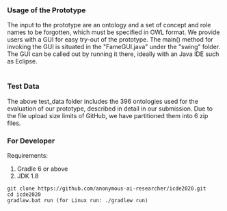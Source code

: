 ### Usage of the Prototype
The input to the prototype are an ontology and a set of concept and role names to be forgotten, which must be specified in OWL format. We provide users with a GUI for easy try-out of the prototype. The main() method for invoking the GUI is situated in the "FameGUI.java" under the "swing" folder. The GUI can be called out by running it there, ideally with an Java IDE such as Eclipse. <br><br>
### Test Data
The above test_data folder includes the 396 ontologies used for the evaluation of our prototype, described in detail in our submission. Due to the file upload size limits of GitHub, we have partitioned them into 6 zip files. 

### For Developer
Requirements:
1. Gradle 6 or above
2. JDK 1.8 
```
git clone https://github.com/anonymous-ai-researcher/icde2020.git
cd icde2020
gradlew.bat run (for Linux run: ./gradlew run)
```
